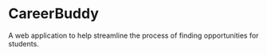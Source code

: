 # CareerBuddy
A web application to help streamline the process of finding opportunities for students. 
